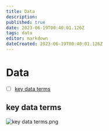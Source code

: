 ```yaml
---
title: Data
description: 
published: true
date: 2023-06-19T00:40:01.126Z
tags: data
editor: markdown
dateCreated: 2023-06-19T00:40:01.126Z
---
```


# Data
- [ ] [key data terms](https://blog.bytebytego.com/p/ep64-how-to-improve-api-performance?utm_source=profile&utm_medium=reader2)



## key data terms
![key data terms.png](http://192.168.25.60:8000/files/file_storage/ab641355.png)
